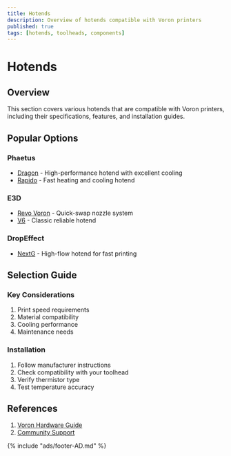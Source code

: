 ```yaml
---
title: Hotends
description: Overview of hotends compatible with Voron printers
published: true
tags: [hotends, toolheads, components]
---
```


# Hotends

## Overview
This section covers various hotends that are compatible with Voron printers, including their specifications, features, and installation guides.

## Popular Options

### Phaetus
- [Dragon](phaetus-dragon.md) - High-performance hotend with excellent cooling
- [Rapido](phaetus-rapido.md) - Fast heating and cooling hotend

### E3D
- [Revo Voron](e3d-revo-voron.md) - Quick-swap nozzle system
- [V6](e3d-v6.md) - Classic reliable hotend

### DropEffect
- [NextG](dropeffect-nextg.md) - High-flow hotend for fast printing

## Selection Guide

### Key Considerations
1. Print speed requirements
2. Material compatibility
3. Cooling performance
4. Maintenance needs

### Installation
1. Follow manufacturer instructions
2. Check compatibility with your toolhead
3. Verify thermistor type
4. Test temperature accuracy

## References
1. [Voron Hardware Guide](https://docs.vorondesign.com/hardware.html)
2. [Community Support](https://discord.gg/voron)

{% include "ads/footer-AD.md" %} 
